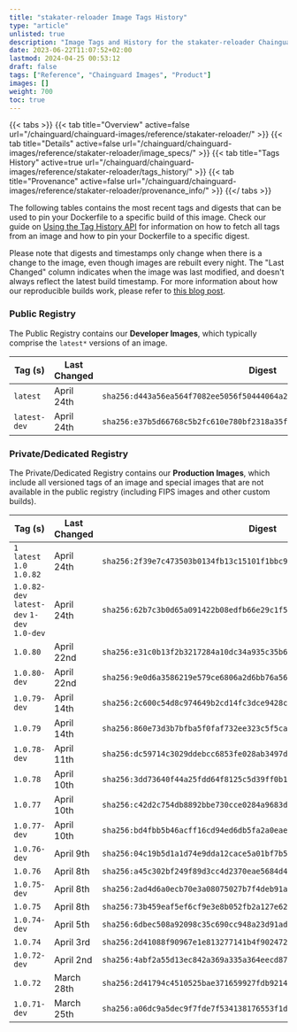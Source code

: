 ```yaml
---
title: "stakater-reloader Image Tags History"
type: "article"
unlisted: true
description: "Image Tags and History for the stakater-reloader Chainguard Image"
date: 2023-06-22T11:07:52+02:00
lastmod: 2024-04-25 00:53:12
draft: false
tags: ["Reference", "Chainguard Images", "Product"]
images: []
weight: 700
toc: true
---
```


{{< tabs >}}
{{< tab title="Overview" active=false url="/chainguard/chainguard-images/reference/stakater-reloader/" >}}
{{< tab title="Details" active=false url="/chainguard/chainguard-images/reference/stakater-reloader/image_specs/" >}}
{{< tab title="Tags History" active=true url="/chainguard/chainguard-images/reference/stakater-reloader/tags_history/" >}}
{{< tab title="Provenance" active=false url="/chainguard/chainguard-images/reference/stakater-reloader/provenance_info/" >}}
{{</ tabs >}}

The following tables contains the most recent tags and digests that can be used to pin your Dockerfile to a specific build of this image. Check our guide on [Using the Tag History API](/chainguard/chainguard-images/using-the-tag-history-api/) for information on how to fetch all tags from an image and how to pin your Dockerfile to a specific digest.

Please note that digests and timestamps only change when there is a change to the image, even though images are rebuilt every night. The "Last Changed" column indicates when the image was last modified, and doesn't always reflect the latest build timestamp. For more information about how our reproducible builds work, please refer to [this blog post](https://www.chainguard.dev/unchained/reproducing-chainguards-reproducible-image-builds).

### Public Registry
The Public Registry contains our **Developer Images**, which typically comprise the `latest*` versions of an image.

| Tag (s)       | Last Changed | Digest                                                                    |
|---------------|--------------|---------------------------------------------------------------------------|
|  `latest`     | April 24th   | `sha256:d443a56ea564f7082ee5056f50444064a27f1bd202e33d9ced3d0004cf66a1de` |
|  `latest-dev` | April 24th   | `sha256:e37b5d66768c5b2fc610e780bf2318a35fb65c422400fba35557965bd4c74e51` |


### Private/Dedicated Registry
The Private/Dedicated Registry contains our **Production Images**, which include all versioned tags of an image and special images that are not available in the public registry (including FIPS images and other custom builds).

| Tag (s)                                      | Last Changed | Digest                                                                    |
|----------------------------------------------|--------------|---------------------------------------------------------------------------|
|  `1` `latest` `1.0` `1.0.82`                 | April 24th   | `sha256:2f39e7c473503b0134fb13c15101f1bbc924ebb490e4b97035998fa84c9eec92` |
|  `1.0.82-dev` `latest-dev` `1-dev` `1.0-dev` | April 24th   | `sha256:62b7c3b0d65a091422b08edfb66e29c1f54fc1e75c4e1328e41e73deae7d9690` |
|  `1.0.80`                                    | April 22nd   | `sha256:e31c0b13f2b3217284a10dc34a935c35b672f0155d14d084a7cf10bbc991b4aa` |
|  `1.0.80-dev`                                | April 22nd   | `sha256:9e0d6a3586219e579ce6806a2d6bb76a56187330a01d1e198086b21fdd4c3441` |
|  `1.0.79-dev`                                | April 14th   | `sha256:2c600c54d8c974649b2cd14fc3dce9428cdca7710b1bad186f30ae4471480670` |
|  `1.0.79`                                    | April 14th   | `sha256:860e73d3b7bfba5f0faf732ee323c5f5ca809eaa18411def0f754159f80cb3d1` |
|  `1.0.78-dev`                                | April 11th   | `sha256:dc59714c3029ddebcc6853fe028ab3497ddc6dffe9de68ad7e9f3fd4d631edec` |
|  `1.0.78`                                    | April 10th   | `sha256:3dd73640f44a25fdd64f8125c5d39ff0b12401eff8199d7f0e3e45e081871d88` |
|  `1.0.77`                                    | April 10th   | `sha256:c42d2c754db8892bbe730cce0284a9683d3feedbed2dc8637039df0500590df6` |
|  `1.0.77-dev`                                | April 10th   | `sha256:bd4fbb5b46acff16cd94ed6db5fa2a0eae51c24aa160af448481c5cf391919de` |
|  `1.0.76-dev`                                | April 9th    | `sha256:04c19b5d1a1d74e9dda12cace5a01bf7b56a75f72af7321c18d46b4f13a1146d` |
|  `1.0.76`                                    | April 8th    | `sha256:a45c302bf249f89d3cc4d2370eae5684d49c95e26564a625b8b6bcfb652e056b` |
|  `1.0.75-dev`                                | April 8th    | `sha256:2ad4d6a0ecb70e3a08075027b7f4deb91a5a43337b2400677ab862fc1c6f469c` |
|  `1.0.75`                                    | April 8th    | `sha256:73b459eaf5ef6cf9e3e8b052fb2a127e624503a07d924cb001b2a53145ef6da5` |
|  `1.0.74-dev`                                | April 5th    | `sha256:6dbec508a92098c35c690cc948a23d91ad48e214eb23ff7f26f62fe7ba95ce79` |
|  `1.0.74`                                    | April 3rd    | `sha256:2d41088f90967e1e813277141b4f902472add2600a6b51190688c6446dadf626` |
|  `1.0.72-dev`                                | April 2nd    | `sha256:4abf2a55d13ec842a369a335a364eecd87d97216015278744933d34d7edc22ef` |
|  `1.0.72`                                    | March 28th   | `sha256:2d41794c4510525bae371659927fdb92144985eff58babd608eda481c1204cea` |
|  `1.0.71-dev`                                | March 25th   | `sha256:a06dc9a5dec9f7fde7f534138176553f1d48c001ca9e5c400d8f642dbace8673` |


